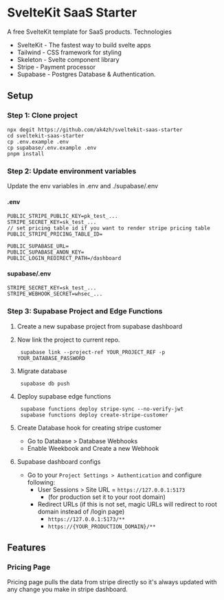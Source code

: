 # SvelteKit SaaS Starter

A free SvelteKit template for SaaS products.
Technologies

- SvelteKit - The fastest way to build svelte apps
- Tailwind - CSS framework for styling
- Skeleton - Svelte component library
- Stripe - Payment processor
- Supabase - Postgres Database & Authentication.

## Setup

### Step 1: Clone project

    npx degit https://github.com/ak4zh/sveltekit-saas-starter
    cd sveltekit-saas-starter
    cp .env.example .env
    cp supabase/.env.example .env
    pnpm install

### Step 2: Update environment variables

Update the env variables in .env and ./supabase/.env

#### .env

    PUBLIC_STRIPE_PUBLIC_KEY=pk_test_...
    STRIPE_SECRET_KEY=sk_test_...
    // set pricing table id if you want to render stripe pricing table
    PUBLIC_STRIPE_PRICING_TABLE_ID=

    PUBLIC_SUPABASE_URL=
    PUBLIC_SUPABASE_ANON_KEY=
    PUBLIC_LOGIN_REDIRECT_PATH=/dashboard

#### supabase/.env

    STRIPE_SECRET_KEY=sk_test_...
    STRIPE_WEBHOOK_SECRET=whsec_...


### Step 3: Supabase Project and Edge Functions

1) Create a new supabase project from supabase dashboard 
2) Now link the project to current repo.

        supabase link --project-ref YOUR_PROJECT_REF -p YOUR_DATABASE_PASSWORD

3) Migrate database

        supabase db push

4) Deploy supabase edge functions

        supabase functions deploy stripe-sync --no-verify-jwt
        supabase functions deploy create-stripe-customer

5) Create Database hook for creating stripe customer

    - Go to Database > Database Webhooks
    - Enable Weekbook and Create a new Webhook

5) Supabase dashboard configs
    - Go to your `Project Settings > Authentication` and configure following:
        - User Sessions > Site URL = `https://127.0.0.1:5173` 
            - (for production set it to your root domain)
        - Redirect URLs (if this is not set, magic URLs will redirect to root domain instead of /login page)
            - `https://127.0.0.1:5173/**`
            - `https://{YOUR_PRODUCTION_DOMAIN}/**`


## Features

### Pricing Page

Pricing page pulls the data from stripe directly so it's always updated with any change you make in stripe dashboard.
